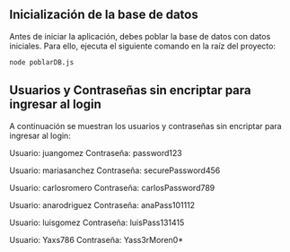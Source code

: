 ## Inicialización de la base de datos

Antes de iniciar la aplicación, debes poblar la base de datos con datos iniciales. Para ello, ejecuta el siguiente comando en la raíz del proyecto:

```bash
node poblarDB.js
```

## Usuarios y Contraseñas sin encriptar para ingresar al login

A continuación se muestran los usuarios y contraseñas sin encriptar para ingresar al login:

Usuario: juangomez
Contraseña: password123

Usuario: mariasanchez
Contraseña: securePassword456

Usuario: carlosromero
Contraseña: carlosPassword789

Usuario: anarodriguez
Contraseña: anaPass101112

Usuario: luisgomez
Contraseña: luisPass131415

Usuario: Yaxs786
Contraseña: Yass3rMoren0*